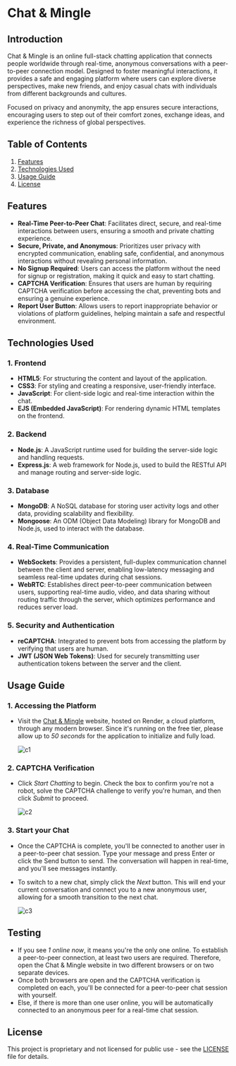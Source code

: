 # Chat & Mingle

## Introduction
Chat & Mingle is an online full-stack chatting application that connects people worldwide through real-time, anonymous conversations with a peer-to-peer connection model. Designed to foster meaningful interactions, it provides a safe and engaging platform where users can explore diverse perspectives, make new friends, and enjoy casual chats with individuals from different backgrounds and cultures.

Focused on privacy and anonymity, the app ensures secure interactions, encouraging users to step out of their comfort zones, exchange ideas, and experience the richness of global perspectives.

## Table of Contents

1. [Features](#features)
2. [Technologies Used](#technologies-used)
3. [Usage Guide](#usage-guide)
4. [License](#license)

## Features

- **Real-Time Peer-to-Peer Chat**: Facilitates direct, secure, and real-time interactions between users, ensuring a smooth and private chatting experience.
- **Secure, Private, and Anonymous**: Prioritizes user privacy with encrypted communication, enabling safe, confidential, and anonymous interactions without revealing personal information.
- **No Signup Required**: Users can access the platform without the need for signup or registration, making it quick and easy to start chatting.
- **CAPTCHA Verification**: Ensures that users are human by requiring CAPTCHA verification before accessing the chat, preventing bots and ensuring a genuine experience.
- **Report User Button**: Allows users to report inappropriate behavior or violations of platform guidelines, helping maintain a safe and respectful environment.

## Technologies Used

### 1. Frontend
- **HTML5**: For structuring the content and layout of the application.
- **CSS3**: For styling and creating a responsive, user-friendly interface.
- **JavaScript**: For client-side logic and real-time interaction within the chat.
- **EJS (Embedded JavaScript)**: For rendering dynamic HTML templates on the frontend.

### 2. Backend
- **Node.js**: A JavaScript runtime used for building the server-side logic and handling requests.
- **Express.js**: A web framework for Node.js, used to build the RESTful API and manage routing and server-side logic.

### 3. Database
- **MongoDB**: A NoSQL database for storing user activity logs and other data, providing scalability and flexibility.
- **Mongoose**: An ODM (Object Data Modeling) library for MongoDB and Node.js, used to interact with the database.

### 4. Real-Time Communication
- **WebSockets**: Provides a persistent, full-duplex communication channel between the client and server, enabling low-latency messaging and seamless real-time updates during chat sessions.
- **WebRTC**: Establishes direct peer-to-peer communication between users, supporting real-time audio, video, and data sharing without routing traffic through the server, which optimizes performance and reduces server load.

### 5. Security and Authentication
- **reCAPTCHA**: Integrated to prevent bots from accessing the platform by verifying that users are human.
- **JWT (JSON Web Tokens)**: Used for securely transmitting user authentication tokens between the server and the client.


## Usage Guide
### 1. Accessing the Platform
- Visit the [Chat & Mingle](https://chat-and-mingle.onrender.com/) website, hosted on Render, a cloud platform, through any modern browser.  Since it's running on the free tier, please allow up to *50 seconds* for the application to initialize and fully load.

  ![c1](https://github.com/user-attachments/assets/a05ce7e1-4432-4af0-8657-b6d90c06b6d0)

### 2. CAPTCHA Verification
- Click *Start Chatting* to begin. Check the box to confirm you're not a robot, solve the CAPTCHA challenge to verify you're human, and then click *Submit* to proceed.

  ![c2](https://github.com/user-attachments/assets/4909e116-1999-40c2-8506-6147d8c9d923)

### 3. Start your Chat
- Once the CAPTCHA is complete, you'll be connected to another user in a peer-to-peer chat session. Type your message and press Enter or click the Send button to send. The conversation will happen in real-time, and you'll see messages instantly.
- To switch to a new chat, simply click the *Next* button. This will end your current conversation and connect you to a new anonymous user, allowing for a smooth transition to the next chat.
  
  ![c3](https://github.com/user-attachments/assets/1d4152a0-5807-446c-ae51-6e6ecce04042)

## Testing
- If you see *1 online now*, it means you're the only one online. To establish a peer-to-peer connection, at least two users are required. Therefore, open the Chat & Mingle website in two different browsers or on two separate devices.
- Once both browsers are open and the CAPTCHA verification is completed on each, you'll be connected for a peer-to-peer chat session with yourself.
- Else, if there is more than one user online, you will be automatically connected to an anonymous peer for a real-time chat session.


## License
This project is proprietary and not licensed for public use - see the [LICENSE](LICENSE) file for details.


